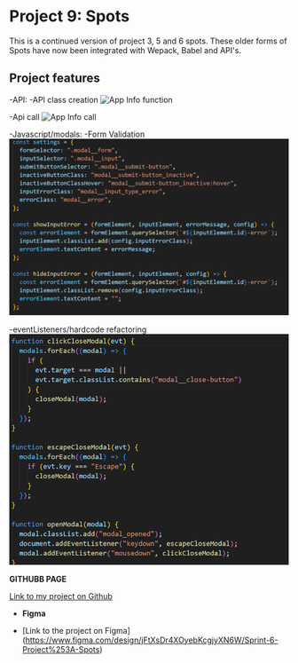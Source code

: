 # Project 9: Spots

This is a continued version of project 3, 5 and 6 spots. These older forms of Spots have now been integrated with Wepack, Babel and API's.

## Project features

-API:
-API class creation
![App Info function](./images/demo/API-1.png)

-Api call
![App Info call](./images/demo/API-2.png)

-Javascript/modals:
-Form Validation
![Beginning of validation.js](./images/demo/form_validation.png)

-eventListeners/hardcode refactoring
![Shows added event listeners and refactoring](./images/demo/open_close_with_refactoring.png)

**GITHUBB PAGE**

[Link to my project on Github](https://samwaxman7.github.io/se_project_spots)

- **Figma**

- [Link to the project on Figma] (https://www.figma.com/design/jFtXsDr4XOyebKcgjyXN6W/Sprint-6-Project%253A-Spots)
